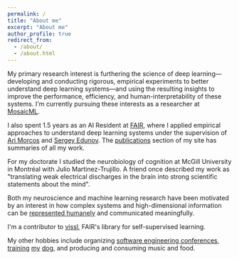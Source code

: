 ```yaml
---
permalink: /
title: "About me"
excerpt: "About me"
author_profile: true
redirect_from:
  - /about/
  - /about.html
---
```


My primary research interest is furthering the science of deep learning—developing and conducting rigorous, empirical experiments to better understand deep learning systems—and using the resulting insights to improve the performance, efficiency, and human-interpretability of these systems. I'm currently pursuing these interests as a researcher at [MosaicML](https://www.mosaicml.com/).

I also spent 1.5 years as an AI Resident at [FAIR](https://ai.facebook.com/), where I applied empirical approaches to understand deep learning systems under the supervision of [Ari Morcos](http://www.arimorcos.com/) and [Sergey Edunov](https://scholar.google.com/citations?user=5w7uYrIAAAAJ&hl=en). The [publications](https://mleavitt.net/publications/) section of my site has summaries of all my work.

For my doctorate I studied the neurobiology of cognition at McGill University in Montréal with Julio Martinez-Trujillo. A friend once described my work as "translating weak electrical discharges in the brain into strong scientific statements about the mind".

[comment]: <> (One traditional way of investigating brain function is by [recording the electrical activity of single neurons]&#40;https://en.wikipedia.org/wiki/Single-unit_recording&#41; while a research subject engages in a specific behavior. Recent technological advances have expanded on this model, making it possible to record the activity of large groups of neurons simultaneously. This advancement provides novel opportunities for understanding how entire networks of neurons coordinate to enact complex cognitive behavior.)

[comment]: <> (While these sophisticated techniques give researchers greater insight, they also present new challenges during the analysis of substantial quantities of complex, high-dimensional data. I pursued these opportunities during my PhD in the lab of [Dr. Julio Martinez-Trujillo]&#40;http://martinezlab.robarts.ca/&#41;, studying how networks of neurons coordinate to give rise to behaviors such as [working memory]&#40;https://en.wikipedia.org/wiki/Working_memory&#41;, [visual attention]&#40;https://en.wikipedia.org/wiki/Attention&#41;, and rule-learning.)

Both my neuroscience and machine learning research have been motivated by an interest in how complex systems and high-dimensional information can be [represented humanely](http://worrydream.com/#!/TheHumaneRepresentationOfThoughtTalk) and communicated meaningfully.

[comment]: <> (This flowed naturally from the process of discovering and mastering techniques for complex data analysis &#40;we mostly just stole from the machine learning community&#41;, and sharing my work with others.)

I'm a contributor to [vissl](https://vissl.ai/), FAIR's library for self-supervised learning.

My other hobbies include organizing [software engineering conferences](https://en.wikipedia.org/wiki/Canadian_University_Software_Engineering_Conference#CUSEC_2012:_Turing_Complete,_January_19%E2%80%9323,_2012_Montreal,_Quebec), [training](/images/cloe_balancing_rice_cake.jpg) [my](/images/clobertasaurus.jpg) [dog](/images/queenest_bean_of_the_good_girls.jpg), and producing and consuming music and food.

